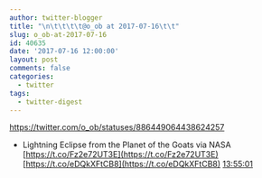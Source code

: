 ```yaml
---
author: twitter-blogger
title: "\n\t\t\t\t@o_ob at 2017-07-16\t\t"
slug: o_ob-at-2017-07-16
id: 40635
date: '2017-07-16 12:00:00'
layout: post
comments: false
categories:
  - twitter
tags:
  - twitter-digest
---
```


https://twitter.com/o_ob/statuses/886449064438624257  

*   Lightning Eclipse from the Planet of the Goats via NASA [https://t.co/Fz2e72UT3E](https://t.co/Fz2e72UT3E) [https://t.co/eDQkXFtCB8](https://t.co/eDQkXFtCB8) [13:55:01](https://twitter.com/o_ob/statuses/886449064438624257)